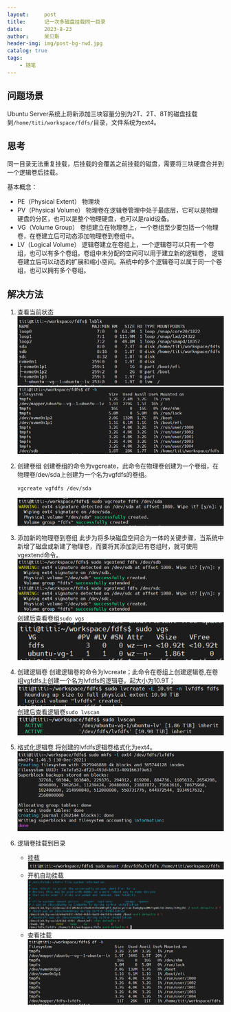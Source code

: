 ```yaml
---
layout:     post
title:      记一次多磁盘挂载同一目录
date:       2023-8-23
author:     呆贝斯
header-img: img/post-bg-rwd.jpg
catalog: true
tags:
    - 随笔
---
```

## 问题场景

Ubuntu Server系统上将新添加三块容量分别为2T、2T、8T的磁盘挂载到`/home/titi/workspace/fdfs/`目录，文件系统为ext4。

## 思考

同一目录无法重复挂载，后挂载的会覆盖之前挂载的磁盘，需要将三块硬盘合并到一个逻辑卷后挂载。

基本概念：

+ PE（Physical Extent）
    物理块
+ PV（Physical Volume）
    物理卷在逻辑卷管理中处于最底层，它可以是物理硬盘的分区，也可以是整个物理硬盘，也可以是raid设备。
+ VG（Volume Group）
    卷组建立在物理卷上，一个卷组至少要包括一个物理卷，在卷建立后可动态添加物理卷到卷组中。
+ LV（Logical Volume）
    逻辑卷建立在卷组上，一个逻辑卷可以只有一个卷组，也可以有多个卷组。卷组中未分配的空间可以用于建立新的逻辑卷，
    逻辑卷建立后可以动态的扩展和缩小空间。系统中的多个逻辑卷可以属于同一个卷组，也可以拥有多个卷组。

## 解决方法

1. 查看当前状态
    ![img_8.png](/img/img_8.png)
    ![img_9.png](/img/img_9.png)
2. 创建卷组
    创建卷组的命令为vgcreate，此命令在物理卷创建为一个卷组，在物理卷/dev/sda上创建为一个名为vgfdfs的卷组。

    ```bash
    vgcreate vgfdfs /dev/sda
    ```

    ![img.png](/img/img.png)
3. 添加新的物理卷到卷组
    此步为将多块磁盘空间合为一体的关键步骤，当系统中新增了磁盘或新建了物理卷，而要将其添加到已有卷组时，就可使用vgextend命令。
    ![img_1.png](/img/img_1.png)
    创建后查看卷组`sudo vgs`
    ![img_3.png](/img/img_3.png)
4. 创建逻辑卷
    创建逻辑卷的命令为lvcreate；此命令在卷组上创建逻辑卷,在卷组vgfdfs上创建一个名为lvfdfs的逻辑卷，起大小为10.9T；
    ![img_2.png](/img/img_2.png)
    创建后查看逻辑卷`sudo lvscan`
    ![img_4.png](/img/img_4.png)
5. 格式化逻辑卷
    将创建的lvfdfs逻辑卷格式化为ext4。
    ![img_5.png](/img/img_5.png)
6. 逻辑卷挂载到目录
    + 挂载
    ![img_6.png](/img/img_6.png)
    + 开机自动挂载
    ![img_10.png](/img/img_10.png)
    + 查看挂载
    ![img_7.png](/img/img_7.png)